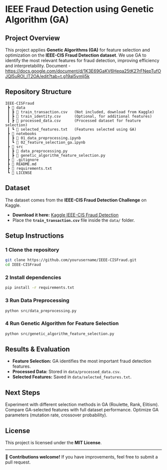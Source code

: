 # IEEE Fraud Detection using Genetic Algorithm (GA)

## Project Overview
This project applies **Genetic Algorithms (GA)** for feature selection and optimization on the **IEEE-CIS Fraud Detection dataset**. We use GA to identify the most relevant features for fraud detection, improving efficiency and interpretability.
Document - https://docs.google.com/document/d/1K3E69GaKV6Heqa25tK27rFNepTufOJQl5uROI_lT2OA/edit?tab=t.g19al5vmlj5k

## Repository Structure
```
IEEE-CISFraud
 ┣ 📂 data
 ┃ ┣ 📜 train_transaction.csv   (Not included, download from Kaggle)
 ┃ ┣ 📜 train_identity.csv      (Optional, for additional features)
 ┃ ┣ 📜 processed_data.csv      (Processed dataset for feature selection)
 ┃ ┗ 📜 selected_features.txt   (Features selected using GA)
 ┣ 📂 notebooks
 ┃ ┣ 📜 01_data_preprocessing.ipynb
 ┃ ┗ 📜 02_feature_selection_ga.ipynb
 ┣ 📂 src
 ┃ ┣ 📜 data_preprocessing.py
 ┃ ┣ 📜 genetic_algorithm_feature_selection.py
 ┣ 📜 .gitignore
 ┣ 📜 README.md
 ┣ 📜 requirements.txt
 ┗ 📜 LICENSE
```

##  Dataset
The dataset comes from the **IEEE-CIS Fraud Detection Challenge** on Kaggle.
- **Download it here:** [Kaggle IEEE-CIS Fraud Detection](https://www.kaggle.com/competitions/ieee-fraud-detection/data)
- Place the **`train_transaction.csv`** file inside the `data/` folder.

## Setup Instructions
### 1️ Clone the repository
```bash
git clone https://github.com/yourusername/IEEE-CISFraud.git
cd IEEE-CISFraud
```

### 2️ Install dependencies
```bash
pip install -r requirements.txt
```

### 3️ Run Data Preprocessing
```bash
python src/data_preprocessing.py
```

### 4️ Run Genetic Algorithm for Feature Selection
```bash
python src/genetic_algorithm_feature_selection.py
```

##  Results & Evaluation
- **Feature Selection:** GA identifies the most important fraud detection features.
- **Processed Data:** Stored in `data/processed_data.csv`.
- **Selected Features:** Saved in `data/selected_features.txt`.

##  Next Steps
 Experiment with different selection methods in GA (Roulette, Rank, Elitism).
 Compare GA-selected features with full dataset performance.
 Optimize GA parameters (mutation rate, crossover probability).

##  License
This project is licensed under the **MIT License**.

---
🚀 **Contributions welcome!** If you have improvements, feel free to submit a pull request.
